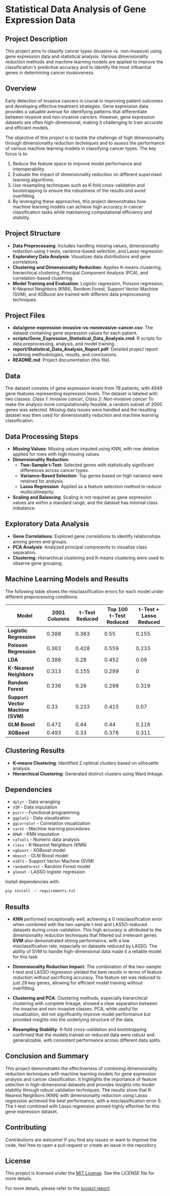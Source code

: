 # Statistical Data Analysis of Gene Expression Data

## Project Description
This project aims to classify cancer types (invasive vs. non-invasive) using gene expression data and statistical analysis. Various dimensionality reduction methods and machine learning models are applied to improve the classification's predictive accuracy and to identify the most influential genes in determining cancer invasiveness.

## Overview
Early detection of invasive cancers is crucial in improving patient outcomes and developing effective treatment strategies. Gene expression data provides a valuable avenue for identifying patterns that differentiate between invasive and non-invasive cancers. However, gene expression datasets are often high-dimensional, making it challenging to train accurate and efficient models.

The objective of this project is to tackle the challenge of high dimensionality through dimensionality reduction techniques and to assess the performance of various machine learning models in classifying cancer types. The key focus is to:

1. Reduce the feature space to improve model performance and interoperability.
2. Evaluate the impact of dimensionality reduction on different supervised learning algorithms.
3. Use resampling techniques such as K-fold cross-validation and bootstrapping to ensure the robustness of the results and avoid overfitting.
4. By leveraging these approaches, this project demonstrates how machine learning models can achieve high accuracy in cancer classification tasks while maintaining computational efficiency and stability.

## Project Structure
- **Data Preprocessing**: Includes handling missing values, dimensionality reduction using t-tests, variance-based selection, and Lasso regression. 
- **Exploratory Data Analysis**: Visualizes data distributions and gene correlations.
- **Clustering and Dimensionality Reduction**: Applies K-means clustering, hierarchical clustering, Principal Component Analysis (PCA), and correlation-based clustering.
- **Model Training and Evaluation**: Logistic regression, Poisson regression, K-Nearest Neighbors (KNN), Random Forest, Support Vector Machine (SVM), and XGBoost are trained with different data preprocessing techniques.

## Project Files
- **data/gene-expression-invasive-vs-noninvasive-cancer.csv**: The dataset containing gene expression values for each patient.
- **scripts/Gene_Expression_Statistical_Data_Analysis.rmd**: R scripts for data preprocessing, analysis, and model training.
- **report/Statistical_Data_Analysis_Report.pdf**: Detailed project report outlining methodologies, results, and conclusions.
- **README.md**: Project documentation (this file).

## Data
The dataset consists of gene expression levels from 78 patients, with 4949 gene features representing expression levels. The dataset is labeled with two classes: *Class 1: Invasive cancer*, *Class 2: Non-invasive cancer* To make the analysis more computationally feasible, a random subset of 2000 genes was selected. Missing data issues were handled and the resulting dataset was then used for dimensionality reduction and machine learning classification.

## Data Processing Steps
- **Missing Values**: Missing values imputed using KNN, with row deletion applied for rows with high missing values.
- **Dimensionality Reduction**: 
   - **Two-Sample t-Test**: Selected genes with statistically significant differences across cancer types.
   - **Variance-Based Selection**: Top genes based on high variance were retained for analysis.
   - **Lasso Regression**: Applied as a feature selection method to reduce multicollinearity.
- **Scaling and Balancing**: Scaling is not required as gene expression values are within a standard range, and the dataset has minimal class imbalance.

## Exploratory Data Analysis
- **Gene Correlations**: Explored gene correlations to identify relationships among genes and groups.
- **PCA Analysis**: Analyzed principal components to visualize class separation.
- **Clustering**: Hierarchical clustering and K-means clustering were used to observe gene grouping.

## Machine Learning Models and Results
The following table shows the misclassification errors for each model under different preprocessing conditions.

| Model                    | 2001 Columns | t-Test Reduced | Top 100 t-Test Reduced | t-Test + Lasso Reduced |
|--------------------------|--------------|----------------|-------------------------|-------------------------|
| **Logistic Regression**  | 0.388        | 0.363         | 0.55                   | 0.155                   |
| **Poisson Regression**   | 0.363        | 0.428         | 0.559                  | 0.233                   |
| **LDA**                  | 0.388        | 0.28          | 0.452                  | 0.09                    |
| **K-Nearest Neighbors**  | 0.313        | 0.155         | 0.299                  | 0                       |
| **Random Forest**        | 0.336        | 0.26          | 0.298                  | 0.319                   |
| **Support Vector Machine (SVM)** | 0.33 | 0.233         | 0.415                  | 0.07                    |
| **GLM Boost**            | 0.472        | 0.44          | 0.44                   | 0.116                   |
| **XGBoost**              | 0.493        | 0.33          | 0.376                  | 0.311                   |

## Clustering Results
- **K-means Clustering**: Identified 2 optimal clusters based on silhouette analysis.
- **Hierarchical Clustering**: Generated distinct clusters using Ward linkage.

## Dependencies
- `dplyr` - Data wrangling
- `VIM` - Data imputation
- `purrr` - Functional programming
- `ggplot2` - Data visualization
- `ggcorrplot` - Correlation visualization
- `caret` - Machine learning procedures
- `DMwR` - KNN imputation
- `caTools` - Numeric data analysis
- `class` - K-Nearest Neighbors (KNN)
- `xgboost` - XGBoost model
- `mboost` - GLM Boost model
- `e1071` - Support Vector Machine (SVM)
- `randomForest` - Random Forest model
- `glmnet` - LASSO logistic regression

Install dependencies with:
```bash
pip install -r requirements.txt
```

## Results

- **KNN** performed exceptionally well, achieving a 0 misclassification error when combined with the two-sample t-test and LASSO-reduced datasets during cross-validation. This high accuracy is attributed to the dimensionality reduction techniques that filtered out irrelevant genes. **SVM** also demonstrated strong performance, with a low misclassification rate, especially on datasets reduced by LASSO. The ability of SVM to handle high-dimensional data made it a reliable model for this task.

- **Dimensionality Reduction Impact**: The combination of the two-sample t-test and LASSO regression yielded the best results in terms of feature reduction without sacrificing accuracy. The feature set was reduced to just 29 key genes, allowing for efficient model training without overfitting.
- **Clustering and PCA**: Clustering methods, especially hierarchical clustering with complete linkage, showed a clear separation between the invasive and non-invasive classes. PCA, while useful for visualization, did not significantly improve model performance but provided insights into the underlying structure of the data.
- **Resampling Stability**: K-fold cross-validation and bootstrapping confirmed that the models trained on reduced data were robust and generalizable, with consistent performance across different data splits.

## Conclusion and Summary
This project demonstrates the effectiveness of combining dimensionality reduction techniques with machine learning models for gene expression analysis and cancer classification. It highlights the importance of feature selection in high-dimensional datasets and provides insights into model stability through robust validation techniques. The results show that K-Nearest Neighbors (KNN) with dimensionality reduction using Lasso regression achieved the best performance, with a misclassification error 0. The t-test combined with Lasso regression proved highly effective for this gene expression dataset.

## Contributing
Contributions are welcome! If you find any issues or want to improve the code, feel free to open a pull request or create an issue in the repository.

## License
This project is licensed under the [MIT License](./LICENSE). See the LICENSE file for more details.


For more details, please refer to the [project report](./Statistical_Data_Analysis_Report.pdf).

